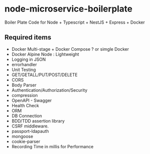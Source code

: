 # node-microservice-boilerplate
Boiler Plate Code for Node + Typescript + NestJS + Express + Docker

## Required items

* Docker Multi-stage + Docker Compose ? or simgle Docker
* Docker Alpine Node : Lightweight
* Logging in JSON
* errorhandler
* Unit Testing
* GET/GETALL/PUT/POST/DELETE
* CORS
* Body Parser
* Authentication/Authorization/Security
* compression
* OpenAPI - Swagger
* Health Check
* ORM
* DB Connection
* BDD/TDD assertion library
* CSRF middleware.
* passport-ldapauth
* mongoose
* cookie-parser
* Recording Time in millis for Performance 
